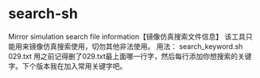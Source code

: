 # search-sh
Mirror simulation search file information【镜像仿真搜索文件信息】
该工具只能用来镜像仿真搜索使用，切勿其他非法使用。
用法： search_keyword.sh 029.txt
用之前记得删了029.txt最上面哪一行字，然后每行添加你想搜索的关键字。下个版本我在加入常用关键字吧。
